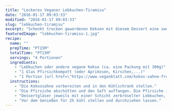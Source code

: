 ```yaml
---
title: "Leckeres Veganer Lebkuchen-Tiramisu"
date: "2016-01-17 09:03:33"
modified: "2016-01-17 09:03:33"
slug: "lebkuchen-tiramisu"
excerpt: "Schenkt trocken gewordenen Keksen mit diesem Dessert eine zweite Chance. Ihr werdet überrascht sein, wie lecker das ist."
featuredImage: "lebkuchen-tiramisu-1.jpg"
recipe:
  name: ""
  prepTime: "PT15M"
  totalTime: "PT15M"
  servings: "4 Portionen"
  ingredients:
    - "Lebkuchen oder andere vegane Kekse (ca. eine Packung mit 300g)"
    - "1 Glas Pfirsichkompott (oder Aprikosen, Kirschen,...)"
    - "1 Portion [url href=\"https://www.veganblatt.com/kokos-sahne-frosting\" target=\"_blank\"]Kokossahne nach diesem Rezept[/url]"
  instructions:
    - "Die Kokossahne vorbereiten und in den Kühlschrank stellen."
    - "Die Pfirsiche abschütten und den Saft auffangen. Die Pfirsiche in Würfel schneiden."
    - "Dessertgläser jeweils mit einer Schicht zerbröselter Lebkuchen, gefolgt von Pfirsichen und je einem EL Pfirsichsaft, der darübergeträuftelt wird und einem gehäuften EL Kokossahne füllen. Solange wiederholen bis alles aufgebraucht ist bis auf 4 Kekse für die Garnitur."
    - "Vor dem Genießen für 2h kühl stellen und durchziehen lassen."
---
```


